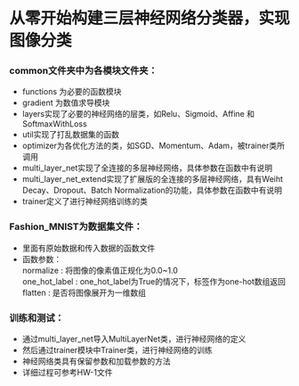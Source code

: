 # 从零开始构建三层神经网络分类器，实现图像分类

### common文件夹中为各模块文件夹：
- functions 为必要的函数模块
- gradient 为数值求导模块
- layers实现了必要的神经网络的层类，如Relu、Sigmoid、Affine 和SoftmaxWithLoss
- util实现了打乱数据集的函数
- optimizer为各优化方法的类，如SGD、Momentum、Adam，被trainer类所调用
- multi_layer_net实现了全连接的多层神经网络，具体参数在函数中有说明
- multi_layer_net_extend实现了扩展版的全连接的多层神经网络，具有Weiht Decay、Dropout、Batch Normalization的功能，具体参数在函数中有说明
- trainer定义了进行神经网络训练的类

### Fashion_MNIST为数据集文件：
- 里面有原始数据和传入数据的函数文件 <br> 
- 函数参数：<br> 
   normalize : 将图像的像素值正规化为0.0~1.0  <br> 
    one_hot_label : one_hot_label为True的情况下，标签作为one-hot数组返回  <br> 
    flatten : 是否将图像展开为一维数组  <br>

### 训练和测试：
- 通过multi_layer_net导入MultiLayerNet类，进行神经网络的定义
- 然后通过trainer模块中Trainer类，进行神经网络的训练
- 神经网络类具有保留参数和加载参数的方法
- 详细过程可参考HW-1文件
